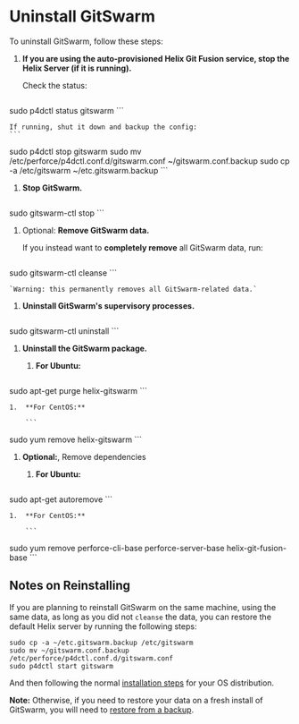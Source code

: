 # Uninstall GitSwarm

To uninstall GitSwarm, follow these steps:

1.  **If you are using the auto-provisioned Helix Git Fusion service, stop
    the Helix Server (if it is running).**

    Check the status:

    ```
sudo p4dctl status gitswarm
    ```

    If running, shut it down and backup the config:
    ```
sudo p4dctl stop gitswarm
sudo mv /etc/perforce/p4dctl.conf.d/gitswarm.conf ~/gitswarm.conf.backup
sudo cp -a /etc/gitswarm ~/etc.gitswarm.backup
    ```

1.  **Stop GitSwarm.**

    ```
sudo gitswarm-ctl stop
    ```

1.  Optional: **Remove GitSwarm data.**

    If you instead want to **completely remove** all GitSwarm data, run:

    ```
sudo gitswarm-ctl cleanse
    ```

    `Warning: this permanently removes all GitSwarm-related data.`

1.  **Uninstall GitSwarm's supervisory processes.**

    ```
sudo gitswarm-ctl uninstall
    ```

1.  **Uninstall the GitSwarm package.**

    1.  **For Ubuntu:**

        ```
sudo apt-get purge helix-gitswarm
        ```

    1.  **For CentOS:**

        ```
sudo yum remove helix-gitswarm
        ```

1.  **Optional:**, Remove dependencies

    1.  **For Ubuntu:**

        ```
sudo apt-get autoremove
        ```

    1.  **For CentOS:**

        ```
sudo yum remove perforce-cli-base perforce-server-base helix-git-fusion-base
        ```

## Notes on Reinstalling

If you are planning to reinstall GitSwarm on the same machine, using the
same data, as long as you did not `cleanse` the data, you can restore the
default Helix server by running the following steps:

```
sudo cp -a ~/etc.gitswarm.backup /etc/gitswarm
sudo mv ~/gitswarm.conf.backup /etc/perforce/p4dctl.conf.d/gitswarm.conf
sudo p4dctl start gitswarm
```

And then following the normal [installation steps](README.md) for your OS
distribution.

**Note:** Otherwise, if you need to restore your data on a fresh install of
GitSwarm, you will need to [restore from a
backup](../raketasks/backup_restore.md).
